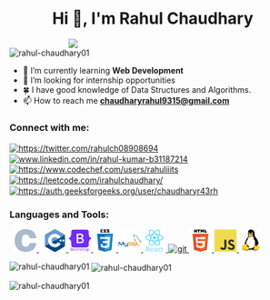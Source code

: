<h1 align="center">Hi 👋, I'm Rahul Chaudhary</h1>
<!-- <h2 align="center">BTech from -Indian Institute of Information Technology Sonepat </h2> -->
<!-- <h3 align="center">A passionate frontend developer</h3> -->

<img align="right" akt="coding" width="400" src="https://user-images.githubusercontent.com/74038190/212749171-b84692a8-2b04-4e3b-93ca-ac14705da224.gif">
<p align="left"> <img src="https://komarev.com/ghpvc/?username=rahul-chaudhary01&label=Profile%20views&color=0e75b6&style=flat" alt="rahul-chaudhary01" /> </p>

- 🌱 I’m currently learning **Web Development**
- 🤔 I’m looking for internship opportunities
- 🍀 I have good knowledge of Data Structures and Algorithms.
- 📫 How to reach me **chaudharyrahul9315@gmail.com**

<h3 align="left">Connect with me:</h3>
<p align="left">
<a href="https://twitter.com/rahulch08908694" target="blank"><img align="center" src="https://raw.githubusercontent.com/rahuldkjain/github-profile-readme-generator/master/src/images/icons/Social/twitter.svg" alt="https://twitter.com/rahulch08908694" height="30" width="40" /></a>
<a href="www.linkedin.com/in/rahul-kumar-b31187214" target="blank"><img align="center" src="https://raw.githubusercontent.com/rahuldkjain/github-profile-readme-generator/master/src/images/icons/Social/linked-in-alt.svg" alt="www.linkedin.com/in/rahul-kumar-b31187214" height="30" width="40" /></a>
<a href="https://www.codechef.com/users/rahuliiits" target="blank"><img align="center" src="https://cdn.jsdelivr.net/npm/simple-icons@3.1.0/icons/codechef.svg" alt="https://www.codechef.com/users/rahuliiits" height="30" width="40" /></a>
<a href="https://leetcode.com/irahulchaudhary/" target="blank"><img align="center" src="https://raw.githubusercontent.com/rahuldkjain/github-profile-readme-generator/master/src/images/icons/Social/leet-code.svg" alt="https://leetcode.com/irahulchaudhary/" height="30" width="40" /></a>
<a href="https://auth.geeksforgeeks.org/user/chaudharyr43rh" target="blank"><img align="center" src="https://raw.githubusercontent.com/rahuldkjain/github-profile-readme-generator/master/src/images/icons/Social/geeks-for-geeks.svg" alt="https://auth.geeksforgeeks.org/user/chaudharyr43rh" height="30" width="40" /></a>
</p>

<h3 align="left">Languages and Tools:</h3>&nbsp
<a href="https://www.cprogramming.com/" target="_blank" rel="noreferrer"> <img src="https://raw.githubusercontent.com/devicons/devicon/master/icons/c/c-original.svg" alt="c" width="40" height="40"/> </a>&nbsp
<a href="https://www.w3schools.com/cpp/" target="_blank" rel="noreferrer"> <img src="https://raw.githubusercontent.com/devicons/devicon/master/icons/cplusplus/cplusplus-original.svg" alt="cplusplus" width="40" height="40"/> </a> 
 <a href="https://getbootstrap.com" target="_blank" rel="noreferrer"> <img src="https://raw.githubusercontent.com/devicons/devicon/master/icons/bootstrap/bootstrap-plain-wordmark.svg" alt="bootstrap" width="40" height="40"/> </a>
<a href="https://www.w3schools.com/css/" target="_blank" rel="noreferrer"> <img src="https://raw.githubusercontent.com/devicons/devicon/master/icons/css3/css3-original-wordmark.svg" alt="css3" width="40" height="40"/> </a> 
<a href="https://www.mysql.com/" target="_blank" rel="noreferrer"> <img src="https://raw.githubusercontent.com/devicons/devicon/master/icons/mysql/mysql-original-wordmark.svg" alt="mysql" width="40" height="40"/> </a> <a href="https://reactjs.org/" target="_blank" rel="noreferrer"> <img src="https://raw.githubusercontent.com/devicons/devicon/master/icons/react/react-original-wordmark.svg" alt="react" width="40" height="40"/> </a>
<a href="https://git-scm.com/" target="_blank" rel="noreferrer"> <img src="https://www.vectorlogo.zone/logos/git-scm/git-scm-icon.svg" alt="git" width="40" height="40"/> </a> 
<a href="https://www.w3.org/html/" target="_blank" rel="noreferrer"> <img src="https://raw.githubusercontent.com/devicons/devicon/master/icons/html5/html5-original-wordmark.svg" alt="html5" width="40" height="40"/> </a> 
<a href="https://developer.mozilla.org/en-US/docs/Web/JavaScript" target="_blank" rel="noreferrer"> <img src="https://raw.githubusercontent.com/devicons/devicon/master/icons/javascript/javascript-original.svg" alt="javascript" width="40" height="40"/> </a> 
<a href="https://www.linux.org/" target="_blank" rel="noreferrer"> <img src="https://raw.githubusercontent.com/devicons/devicon/master/icons/linux/linux-original.svg" alt="linux" width="40" height="40"/> </a> 

<p><img align="left" src="https://github-readme-stats.vercel.app/api/top-langs?username=rahul-chaudhary01&show_icons=true&locale=en&layout=compact" alt="rahul-chaudhary01" /></p>

<p>&nbsp;<img align="center" src="https://github-readme-stats.vercel.app/api?username=rahul-chaudhary01&show_icons=true&locale=en" alt="rahul-chaudhary01" /></p>

<p><img align="center" src="https://github-readme-streak-stats.herokuapp.com/?user=rahul-chaudhary01&" alt="rahul-chaudhary01" /></p>
